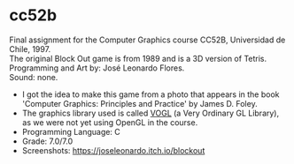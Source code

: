 # cc52b
 Final assignment for the Computer Graphics course CC52B, Universidad de Chile, 1997.<br>
 The original Block Out game is from 1989 and is a 3D version of Tetris.<br>
 Programming and Art by: José Leonardo Flores.<br>
 Sound: none.<br>
 
  - I got the idea to make this game from a photo that appears in the book 'Computer Graphics: Principles and Practice' by James D. Foley.
  - The graphics library used is called [VOGL](https://teuben.github.io/nemo/man_html/vogl.3.html) (a Very Ordinary GL Library), as we were not yet using OpenGL in the course.
  - Programming Language: C
  - Grade: 7.0/7.0
  - Screenshots: https://joseleonardo.itch.io/blockout
